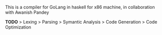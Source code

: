 This is a compiler for GoLang in haskell for x86 machine, in collaboration with Awanish Pandey

**TODO**
    > Lexing
    > Parsing
    > Symantic Analysis
    > Code Generation
    > Code Optimization


